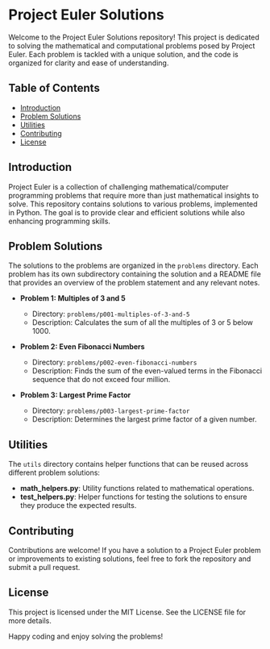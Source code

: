 # Project Euler Solutions

Welcome to the Project Euler Solutions repository! This project is dedicated to solving the mathematical and computational problems posed by Project Euler. Each problem is tackled with a unique solution, and the code is organized for clarity and ease of understanding.

## Table of Contents

- [Introduction](#introduction)
- [Problem Solutions](#problem-solutions)
- [Utilities](#utilities)
- [Contributing](#contributing)
- [License](#license)

## Introduction

Project Euler is a collection of challenging mathematical/computer programming problems that require more than just mathematical insights to solve. This repository contains solutions to various problems, implemented in Python. The goal is to provide clear and efficient solutions while also enhancing programming skills.

## Problem Solutions

The solutions to the problems are organized in the `problems` directory. Each problem has its own subdirectory containing the solution and a README file that provides an overview of the problem statement and any relevant notes.

- **Problem 1: Multiples of 3 and 5**
  - Directory: `problems/p001-multiples-of-3-and-5`
  - Description: Calculates the sum of all the multiples of 3 or 5 below 1000.

- **Problem 2: Even Fibonacci Numbers**
  - Directory: `problems/p002-even-fibonacci-numbers`
  - Description: Finds the sum of the even-valued terms in the Fibonacci sequence that do not exceed four million.

- **Problem 3: Largest Prime Factor**
  - Directory: `problems/p003-largest-prime-factor`
  - Description: Determines the largest prime factor of a given number.

## Utilities

The `utils` directory contains helper functions that can be reused across different problem solutions:

- **math_helpers.py**: Utility functions related to mathematical operations.
- **test_helpers.py**: Helper functions for testing the solutions to ensure they produce the expected results.

## Contributing

Contributions are welcome! If you have a solution to a Project Euler problem or improvements to existing solutions, feel free to fork the repository and submit a pull request.

## License

This project is licensed under the MIT License. See the LICENSE file for more details.

Happy coding and enjoy solving the problems!